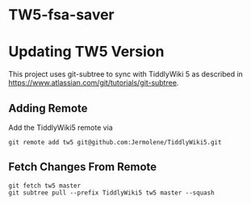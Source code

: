 # TW5-fsa-saver

# Updating TW5 Version

This project uses git-subtree to sync with TiddlyWiki 5 as described
in https://www.atlassian.com/git/tutorials/git-subtree.

## Adding Remote

Add the TiddlyWiki5 remote via

```
git remote add tw5 git@github.com:Jermolene/TiddlyWiki5.git
```

## Fetch Changes From Remote

```
git fetch tw5 master
git subtree pull --prefix TiddlyWiki5 tw5 master --squash
```
